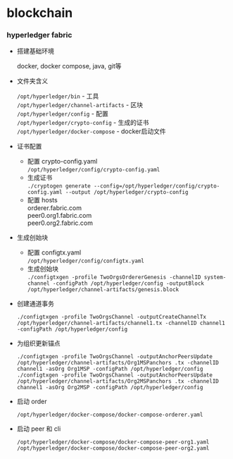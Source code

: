 # blockchain

### hyperledger fabric 

* 搭建基础环境

  docker, docker compose, java, git等
  
* 文件夹含义

    `/opt/hyperledger/bin` - 工具  
    `/opt/hyperledger/channel-artifacts` - 区块    
    `/opt/hyperledger/config` - 配置    
    `/opt/hyperledger/crypto-config` - 生成的证书    
    `/opt/hyperledger/docker-compose` - docker启动文件    
  
* 证书配置

  - 配置 crypto-config.yaml  
  `/opt/hyperledger/config/crypto-config.yaml`  
  - 生成证书  
  `./cryptogen generate --config=/opt/hyperledger/config/crypto-config.yaml --output /opt/hyperledger/crypto-config`  
  - 配置 hosts  
  orderer.fabric.com  
  peer0.org1.fabric.com  
  peer0.org2.fabric.com
  
* 生成创始块

    - 配置 configtx.yaml  
      `/opt/hyperledger/config/configtx.yaml`  
    - 生成创始块  
    `./configtxgen -profile TwoOrgsOrdererGenesis -channelID system-channel -configPath /opt/hyperledger/config -outputBlock /opt/hyperledger/channel-artifacts/genesis.block`  
    
* 创建通道事务

    `./configtxgen -profile TwoOrgsChannel -outputCreateChannelTx /opt/hyperledger/channel-artifacts/channel1.tx -channelID channel1 -configPath /opt/hyperledger/config`
    
* 为组织更新锚点

    `./configtxgen -profile TwoOrgsChannel -outputAnchorPeersUpdate /opt/hyperledger/channel-artifacts/Org1MSPanchors
    .tx -channelID channel1 -asOrg Org1MSP -configPath /opt/hyperledger/config`  
    `./configtxgen -profile TwoOrgsChannel -outputAnchorPeersUpdate /opt/hyperledger/channel-artifacts/Org2MSPanchors
    .tx -channelID channel1 -asOrg Org2MSP -configPath /opt/hyperledger/config`  
        
* 启动 order

    `/opt/hyperledger/docker-compose/docker-compose-orderer.yaml`  
    
* 启动 peer 和 cli

    `/opt/hyperledger/docker-compose/docker-compose-peer-org1.yaml`  
    `/opt/hyperledger/docker-compose/docker-compose-peer-org2.yaml`  
    
